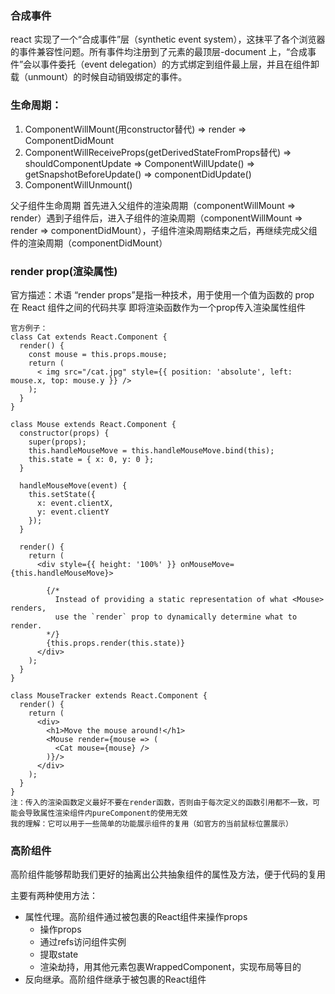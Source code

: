 ### 合成事件
react 实现了一个“合成事件”层（synthetic event system），这抹平了各个浏览器的事件兼容性问题。所有事件均注册到了元素的最顶层-document 上，“合成事件”会以事件委托（event delegation）的方式绑定到组件最上层，并且在组件卸载（unmount）的时候自动销毁绑定的事件。

### 生命周期：
1. ComponentWillMount(用constructor替代) => render => ComponentDidMount
2. ComponentWillReceiveProps(getDerivedStateFromProps替代) => shouldComponentUpdate => ComponentWillUpdate() => getSnapshotBeforeUpdate() => componentDidUpdate() 
3. ComponentWillUnmount()

父子组件生命周期
首先进入父组件的渲染周期（componentWillMount => render）遇到子组件后，进入子组件的渲染周期（componentWillMount => render => componentDidMount），子组件渲染周期结束之后，再继续完成父组件的渲染周期（componentDidMount）

### render prop(渲染属性)
官方描述：术语 “render props”是指一种技术，用于使用一个值为函数的 prop 在 React 组件之间的代码共享
即将渲染函数作为一个prop传入渲染属性组件
```
官方例子：
class Cat extends React.Component {
  render() {
    const mouse = this.props.mouse;
    return (
      < img src="/cat.jpg" style={{ position: 'absolute', left: mouse.x, top: mouse.y }} />
    );
  }
}

class Mouse extends React.Component {
  constructor(props) {
    super(props);
    this.handleMouseMove = this.handleMouseMove.bind(this);
    this.state = { x: 0, y: 0 };
  }

  handleMouseMove(event) {
    this.setState({
      x: event.clientX,
      y: event.clientY
    });
  }

  render() {
    return (
      <div style={{ height: '100%' }} onMouseMove={this.handleMouseMove}>

        {/*
          Instead of providing a static representation of what <Mouse> renders,
          use the `render` prop to dynamically determine what to render.
        */}
        {this.props.render(this.state)}
      </div>
    );
  }
}

class MouseTracker extends React.Component {
  render() {
    return (
      <div>
        <h1>Move the mouse around!</h1>
        <Mouse render={mouse => (
          <Cat mouse={mouse} />
        )}/>
      </div>
    );
  }
}
注：传入的渲染函数定义最好不要在render函数，否则由于每次定义的函数引用都不一致，可能会导致属性渲染组件内pureComponent的使用无效
我的理解：它可以用于一些简单的功能展示组件的复用（如官方的当前鼠标位置展示）
```

### 高阶组件
高阶组件能够帮助我们更好的抽离出公共抽象组件的属性及方法，便于代码的复用

主要有两种使用方法：
* 属性代理。高阶组件通过被包裹的React组件来操作props
    * 操作props
    * 通过refs访问组件实例
    * 提取state
    * 渲染劫持，用其他元素包裹WrappedComponent，实现布局等目的
* 反向继承。高阶组件继承于被包裹的React组件

